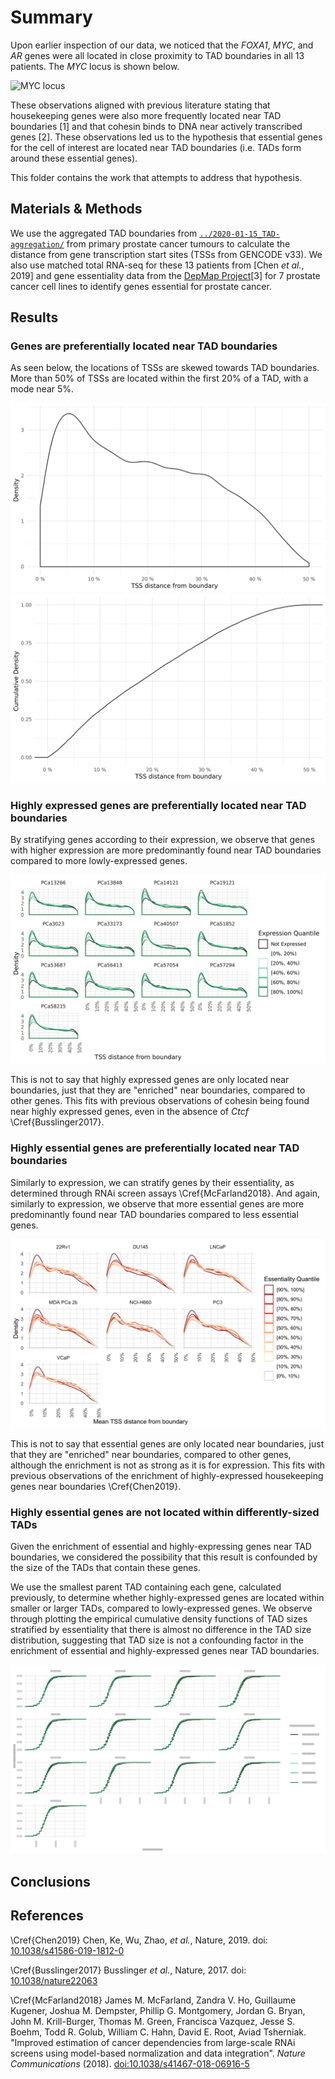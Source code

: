# Summary

Upon earlier inspection of our data, we noticed that the _FOXA1_, _MYC_, and _AR_ genes were all located in close proximity to TAD boundaries in all 13 patients.
The _MYC_ locus is shown below.

![_MYC_ locus](../2019-10-24_higlass/Plots/MYC-locus.png)

These observations aligned with previous literature stating that housekeeping genes were also more frequently located near TAD boundaries [1] and that cohesin binds to DNA near actively transcribed genes [2].
These observations led us to the hypothesis that essential genes for the cell of interest are located near TAD boundaries (i.e. TADs form around these essential genes).

This folder contains the work that attempts to address that hypothesis.

## Materials & Methods

We use the aggregated TAD boundaries from [`../2020-01-15_TAD-aggregation/`](../2020-01-15_TAD-aggregation/) from primary prostate cancer tumours to calculate the distance from gene transcription start sites (TSSs from GENCODE v33).
We also use matched total RNA-seq for these 13 patients from [Chen _et al._, 2019] and gene essentiality data from the [DepMap Project](https://depmap.org)[3] for 7 prostate cancer cell lines to identify genes essential for prostate cancer.

## Results

### Genes are preferentially located near TAD boundaries

As seen below, the locations of TSSs are skewed towards TAD boundaries.
More than 50% of TSSs are located within the first 20% of a TAD, with a mode near 5%.

![Gene TSS locations across TADs](Plots/distance-density.png)
![Gene TSS locations across TADs CDF](Plots/distance-ecdf.png)

### Highly expressed genes are preferentially located near TAD boundaries

By stratifying genes according to their expression, we observe that genes with higher expression are more predominantly found near TAD boundaries compared to more lowly-expressed genes.

![Proximity to boundaries stratified by expression](Plots/distance-density-by-expression.png)

This is not to say that highly expressed genes are only located near boundaries, just that they are "enriched" near boundaries, compared to other genes.
This fits with previous observations of cohesin being found near highly expressed genes, even in the absence of _Ctcf_ \Cref{Busslinger2017}.

### Highly essential genes are preferentially located near TAD boundaries

Similarly to expression, we can stratify genes by their essentiality, as determined through RNAi screen assays \Cref{McFarland2018}.
And again, similarly to expression, we observe that more essential genes are more predominantly found near TAD boundaries compared to less essential genes.

![Proximity to boundaries stratified by essentiality](Plots/distance-density-by-essentiality.png)

This is not to say that essential genes are only located near boundaries, just that they are "enriched" near boundaries, compared to other genes, although the enrichment is not as strong as it is for expression.
This fits with previous observations of the enrichment of highly-expressed housekeeping genes near boundaries \Cref{Chen2019}.

### Highly essential genes are not located within differently-sized TADs

Given the enrichment of essential and highly-expressing genes near TAD boundaries, we considered the possibility that this result is confounded by the size of the TADs that contain these genes.

We use the smallest parent TAD containing each gene, calculated previously, to determine whether highly-expressed genes are located within smaller or larger TADs, compared to lowly-expressed genes.
We observe through plotting the empirical cumulative density functions of TAD sizes stratified by essentiality that there is almost no difference in the TAD size distribution, suggesting that TAD size is not a confounding factor in the enrichment of essential and highly-expressed genes near TAD boundaries.

![Placement of highly-expressed genes is independent of the size of the TADs they are located within](Plots/TAD-size-density-by-expression.ecdf.png)

## Conclusions

## References

\Cref{Chen2019} Chen, Ke, Wu, Zhao, _et al._, Nature, 2019. doi: [10.1038/s41586-019-1812-0](https://doi.org/10.1038/s41586-019-1812-0)

\Cref{Busslinger2017} Busslinger _et al._, Nature, 2017. doi: [10.1038/nature22063](https://doi.org/10.1038/nature22063)

\Cref{McFarland2018} James M. McFarland, Zandra V. Ho, Guillaume Kugener, Joshua M. Dempster, Phillip G. Montgomery, Jordan G. Bryan, John M. Krill-Burger, Thomas M. Green, Francisca Vazquez, Jesse S. Boehm, Todd R. Golub, William C. Hahn, David E. Root, Aviad Tsherniak. "Improved estimation of cancer dependencies from large-scale RNAi screens using model-based normalization and data integration". _Nature Communications_ (2018). [doi:10.1038/s41467-018-06916-5](https://doi.org/10.1038/s41467-018-06916-5)
